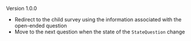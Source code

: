 Version 1.0.0

- Redirect to the child survey using the information associated with the open-ended question
- Move to the next question when the state of the `StateQuestion` change